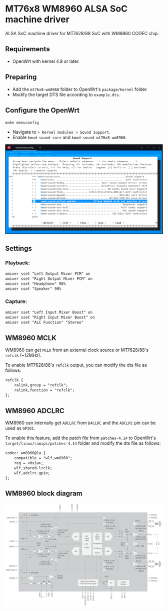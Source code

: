 MT76x8 WM8960 ALSA SoC machine driver
=====================================

ALSA SoC machine driver for MT7628/88 SoC with WM8960 CODEC chip.

## Requirements

* OpenWrt with kernel 4.9 or later.

## Preparing

* Add the `mt76x8-wm8960` folder to OpenWrt's `package/kernel` folder.
* Modify the target DTS file according to `example.dts`.

## Configure the OpenWrt

`make menuconfig`

* Navigate to `> Kernel modules > Sound Support`.
* Enable `kmod-sound-core` and `kmod-sound-mt76x8-wm8960`.

<img src="docs/menuconfig.png">

## Settings

### Playback:

```
amixer sset "Left Output Mixer PCM" on
amixer sset "Right Output Mixer PCM" on
amixer sset "Headphone" 90%
amixer sset "Speaker" 90%
```

### Capture:

```
amixer sset "Left Input Mixer Boost" on
amixer sset "Right Input Mixer Boost" on
amixer sset "ALC Function" "Stereo"
```

## WM8960 MCLK

WM8960 can get `MCLK` from an externel clock source or MT7628/88's `refclk` (~12MHz).

To enable MT7628/88's `refclk` output, you can modify the dts file as follows:
```
refclk {
	ralink,group = "refclk";
	ralink,function = "refclk";
};
```

## WM8960 ADCLRC

WM8960 can internally get `ADCLRC` from `DACLRC` and the `ADCLRC` pin can be used as `GPIO1`.

To enable this feature, add the patch file from `patches-4.14` to OpenWrt's `target/linux/ramips/patches-4.14` folder and modify the dts file as follows:
```
codec: wm8960@1a {
	compatible = "wlf,wm8960";
	reg = <0x1a>;
	wlf,shared-lrclk;
	wlf,adclrc-gpio;
};
```

## WM8960 block diagram

<img src="docs/wm8960blkdiag.png">
